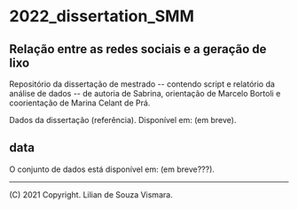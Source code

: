 # 2022_dissertation_SMM
## Relação entre as redes sociais e a geração de lixo

Repositório da dissertação de mestrado -- contendo script e relatório da análise de dados -- de autoria de Sabrina, orientação de Marcelo Bortoli e coorientação de Marina Celant de Prá. 

Dados da dissertação (referência). Disponível em: (em breve). 

## data
O conjunto de dados está disponível em: (em breve???). 

---

(C) 2021 Copyright. Lilian de Souza Vismara. 
